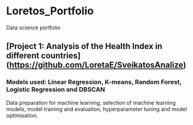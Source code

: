 # Loretos_Portfolio
Data science portfolio

## [Project 1: Analysis of the Health Index in different countries] (https://github.com/LoretaE/SveikatosAnalize)

### Models used: Linear Regression, K-means, Random Forest,  Logistic Regression and DBSCAN
Data preparation for machine learning, selection of machine learning models, model training and evaluation, hyperparameter tuning and model optimisation.

